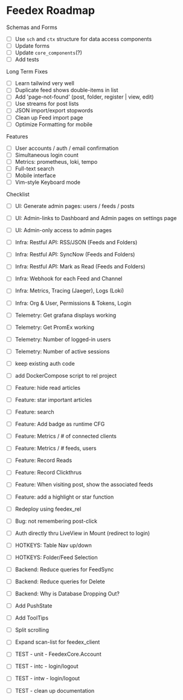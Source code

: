 # Feedex Roadmap 

Schemas and Forms 
- [ ] Use `sch` and `ctx` structure for data access components 
- [ ] Update forms 
- [ ] Update `core_components`(?)
- [ ] Add tests 

Long Term Fixes 
- [ ] Learn tailwind very well 
- [ ] Duplicate feed shows double-items in list 
- [ ] Add 'page-not-found' (post, folder, register | view, edit) 
- [ ] Use streams for post lists 
- [ ] JSON import/export stopwords 
- [ ] Clean up Feed import page 
- [ ] Optimize Formatting for mobile 

Features
- [ ] User accounts / auth / email confirmation 
- [ ] Simultaneous login count 
- [ ] Metrics: prometheus, loki, tempo 
- [ ] Full-text search 
- [ ] Mobile interface 
- [ ] Vim-style Keyboard mode 

Checklist 
- [ ] UI: Generate admin pages: users / feeds / posts 
- [ ] UI: Admin-links to Dashboard and Admin pages on settings page 
- [ ] UI: Admin-only access to admin pages 
- [ ] Infra: Restful API: RSS/JSON (Feeds and Folders) 
- [ ] Infra: Restful API: SyncNow (Feeds and Folders) 
- [ ] Infra: Restful API: Mark as Read (Feeds and Folders) 
- [ ] Infra: Webhook for each Feed and Channel 
- [ ] Infra: Metrics, Tracing (Jaeger), Logs (Loki) 
- [ ] Infra: Org & User, Permissions & Tokens, Login 
- [ ] Telemetry: Get grafana displays working 
- [ ] Telemetry: Get PromEx working 
- [ ] Telemetry: Number of logged-in users 
- [ ] Telemetry: Number of active sessions 

- [ ] keep existing auth code
- [ ] add DockerCompose script to rel project

- [ ] Feature: hide read articles
- [ ] Feature: star important articles
- [ ] Feature: search

- [ ] Feature: Add badge as runtime CFG

- [ ] Feature: Metrics / # of connected clients
- [ ] Feature: Metrics / # feeds, users

- [ ] Feature: Record Reads
- [ ] Feature: Record Clickthrus
- [ ] Feature: When visiting post, show the associated feeds
- [ ] Feature: add a highlight or star function

- [ ] Redeploy using feedex_rel
- [ ] Bug: not remembering post-click
- [ ] Auth directly thru LiveView in Mount (redirect to login)

- [ ] HOTKEYS: Table Nav up/down
- [ ] HOTKEYS: Folder/Feed Selection

- [ ] Backend: Reduce queries for FeedSync
- [ ] Backend: Reduce queries for Delete
- [ ] Backend: Why is Database Dropping Out?

- [ ] Add PushState
- [ ] Add ToolTips

- [ ] Split scrolling
- [ ] Expand scan-list for feedex_client

- [ ] TEST - unit - FeedexCore.Account
- [ ] TEST - intc - login/logout 
- [ ] TEST - intw - login/logout 
- [ ] TEST - clean up documentation
